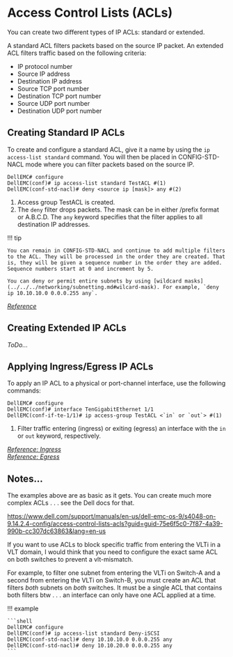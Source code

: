 # Access Control Lists (ACLs)

You can create two different types of IP ACLs: standard or extended.

A standard ACL filters packets based on the source IP packet. An extended ACL filters traffic based on the following criteria:

- IP protocol number
- Source IP address
- Destination IP address
- Source TCP port number
- Destination TCP port number
- Source UDP port number
- Destination UDP port number

## Creating Standard IP ACLs

To create and configure a standard ACL, give it a name by using the `ip access-list standard` command. You will then be placed in CONFIG-STD-NACL mode where you can filter packets based on the source IP.

```shell
DellEMC# configure
DellEMC(conf)# ip access-list standard TestACL #(1)
DellEMC(conf-std-nacl)# deny <source ip [mask]> any #(2)
```

1. Access group TestACL is created.
2. The `deny` filter drops packets. The mask can be in either /prefix format or A.B.C.D. The `any` keyword specifies that the filter applies to all destination IP addresses.

!!! tip

    You can remain in CONFIG-STD-NACL and continue to add multiple filters to the ACL. They will be processed in the order they are created. That is, they will be given a sequence number in the order they are added. Sequence numbers start at 0 and increment by 5.

    You can deny or permit entire subnets by using [wildcard masks](../../../networking/subnetting.md#wilcard-mask). For example, `deny ip 10.10.10.0 0.0.0.255 any`. 

[*Reference*](https://www.dell.com/support/manuals/en-us/dell-emc-os-9/s4048-on-9.14.2.4-config/configuring-a-standard-ip-acl-filter?guid=guid-c121caa8-f5b2-413b-9cf3-4fc078373231&lang=en-us)

## Creating Extended IP ACLs

*ToDo...*

## Applying Ingress/Egress IP ACLs

To apply an IP ACL to a physical or port-channel interface, use the following commands:

```shell 
DellEMC# configure
DellEMC(conf)# interface TenGigabitEthernet 1/1
DellEMC(conf-if-te-1/1)# ip access-group TestACL <`in` or `out`> #(1)
```

1. Filter traffic entering (ingress) or exiting (egress) an interface with the `in` or `out` keyword, respectively.

[*Reference: Ingress*](https://www.dell.com/support/manuals/en-us/dell-emc-os-9/s4048-on-9.14.2.4-config/configure-ingress-acls?guid=guid-f3044d5d-d348-48d4-b975-4ac04c966d24&lang=en-us)</br>
[*Reference: Egress*](https://www.dell.com/support/manuals/en-us/dell-emc-os-9/s4048-on-9.14.2.4-config/configure-egress-acls?guid=guid-719f97ee-334a-4ef5-b276-94555b4a428f&lang=en-us)

## Notes...

The examples above are as basic as it gets. You can create much more complex ACLs . . . see the Dell docs for that. 

<https://www.dell.com/support/manuals/en-us/dell-emc-os-9/s4048-on-9.14.2.4-config/access-control-lists-acls?guid=guid-75e6f5c0-7f87-4a39-990b-cc307dc63863&lang=en-us>

If you want to use ACLs to block specific traffic from entering the VLTi in a VLT domain, I would think that you need to configure the exact same ACL on both switches to prevent a vlt-mismatch.

For example, to filter one subnet from entering the VLTi on Switch-A and a second from entering the VLTi on Switch-B, you must create an ACL that filters *both* subnets on *both* switches. It must be a single ACL that contains both filters btw . . . an interface can only have one ACL applied at a time. 

!!! example

    ```shell
    DellEMC# configure
    DellEMC(conf)# ip access-list standard Deny-iSCSI
    DellEMC(conf-std-nacl)# deny 10.10.10.0 0.0.0.255 any
    DellEMC(conf-std-nacl)# deny 10.10.20.0 0.0.0.255 any
    ```

